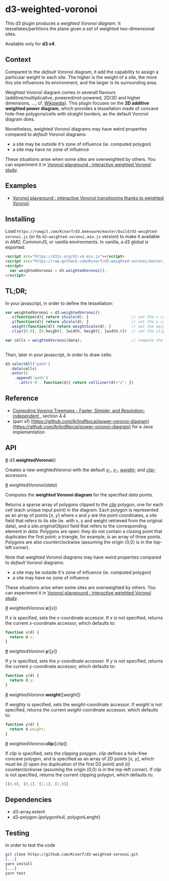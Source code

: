 # d3-weighted-voronoi
This d3 plugin produces a *weighted Voronoi diagram*. It tessellates/partitions the plane given a set of weighted two-dimensional sites.

Available only for **d3 v4**.

## Context
Compared to the *default* Voronoï diagram, it add the capability to assign a particular weight to each site. The higher is the weight of a site, the more this site influences its environment, and the larger is its surrounding area.

Weighted Voronoï diagram comes in severall flavours (additive/multiplicative, powered/not-powered, 2D/3D and higher dimensions, ..., cf. [Wikipedia](https://en.wikipedia.org/wiki/Weighted_Voronoi_diagram)). This plugin focuses on the **2D additive weighted power diagram**, which provides a tessellation made of concave hole-free polygons/cells with straight borders, as the default Voronoï diagram does.

Nonetheless, weighted Voronoï diagrams may have weird properties compared to *default* Voronoï diagrams:
 * a site may be outside it's zone of influence (ie. computed polygon) 
 * a site may have no zone of influence

 These situations arise when some sites are overweighted by others. You can experiment it in [Voronoï playground : interactive weighted Voronoï study](http://bl.ocks.org/Kcnarf/dacd1d9d2f0e69cf93c68ecf32f7896d).

## Examples
* [Voronoï playground : interactive Voronoï transitioning thanks to weighted Voronoï](http://bl.ocks.org/Kcnarf/7d7f60ef86a77851c38c51904f4c8d39).

## Installing
Load ```https://rawgit.com/Kcnarf/d3.beeswarm/master/build/d3-weighted-voronoi.js``` (or its ```d3-weighted-voronoi.min.js``` version) to make it available in AMD, CommonJS, or vanilla environments. In vanilla, a d3 global is exported:
```html
<script src="https://d3js.org/d3.v4.min.js"></script>
<script src="https://raw.githack.com/Kcnarf/d3-weighted-voronoi/master/build/d3-weighted-voronoi.js"></script>
<script>
  var weightedVoronoi = d3.weightedVoronoi();
</script>
```

## TL;DR;
In your javascript, in order to define the tessellation:
```javascript
var weightedVoronoi = d3.weightedVoronoi()
  .x(function(d){ return xScale(d); }                   // set the x coordinate accessor
  .y(function(d){ return yScale(d); }                   // set the y coordinate accessor
  .weight(function(d){ return weightScale(d); }         // set the weight accessor
  .clip([0,0], [0,height], [width, height], [width,0])  // set the clipping polygon

var cells = weightedVoronoi(data);                      // compute the weighted Voronoi tessellation
  
```

Then, later in your javascript, in order to draw cells:
```javascript
d3.selectAll('path')
  .data(cells)
  .enter()
    .append('path')
      .attr('d', function(d){ return cellLiner(d)+"z"; })
```

## Reference
* [Computing Voronoi Treemaps - Faster, Simpler, and Resolution-independent ](https://www.uni-konstanz.de/mmsp/pubsys/publishedFiles/NoBr12a.pdf), section 4.4
* (part of) [https://github.com/ArlindNocaj/power-voronoi-diagram](https://github.com/ArlindNocaj/power-voronoi-diagram) for a Java implementation

## API
<a name="weightedVoronoi" href="#weightedVoronoi">#</a> d3.<b>weightedVoronoi</b>()

Creates a new weightedVoronoi with the default [*x*-](#weightedVoronoi_x), [*y*-](#weightedVoronoi_y), [*weight*-](#weightedVoronoi_weight) and [*clip*-](#weightedVoronoi_clip) accessors.

<a name="_weightedVoronoi" href="#_weightedVoronoi">#</a> <i>weightedVoronoi</i>(<i>data</i>)

Computes the **weighted Voronoi diagram** for the specified *data* points.

Returns a sparse array of polygons clipped to the [*clip*](#weightedVoronoi_clip) polygon, one for each cell (each unique input point) in the diagram. Each polygon is represented as an array of points \[*x*, *y*\] where *x* and *y* are the point coordinates, a *site* field that refers to its site (ie. with x, y and weight retrieved from the original data), and a *site.originalObject* field that refers to the corresponding element in *data*. Polygons are open: they do not contain a closing point that duplicates the first point; a triangle, for example, is an array of three points. Polygons are also counterclockwise (assuming the origin ⟨0,0⟩ is in the top-left corner).

Note that weighted Voronoï diagrams may have weird properties compared to *default* Voronoï diagrams:
 * a site may be outside it's zone of influence (ie. computed polygon) 
 * a site may have no zone of influence

 These situations arise when some sites are overweighted by others. You can experiment it in [Voronoï playground : interactive weighted Voronoï study](http://bl.ocks.org/Kcnarf/dacd1d9d2f0e69cf93c68ecf32f7896d).

<a name="weightedVoronoi_x" href="#weightedVoronoi_x">#</a> <i>weightedVoronoi</i>.<b>x</b>([<i>x</i>])

If *x* is specified, sets the *x*-coordinate accessor. If *x* is not specified, returns the current *x*-coordinate accessor, which defaults to:

```js
function x(d) {
  return d.x;
}
```

<a name="weightedVoronoi_y" href="#weightedVoronoi_y">#</a> <i>weightedVoronoi</i>.<b>y</b>([<i>y</i>])

If *y* is specified, sets the *y*-coordinate accessor. If *y* is not specified, returns the current *y*-coordinate accessor, which defaults to:

```js
function y(d) {
  return d.y;
}
```

<a name="weightedVoronoi_weight" href="#weightedVoronoi_weight">#</a> <i>weightedVoronoi</i>.<b>weight</b>([<i>weight</i>])

If *weighty* is specified, sets the *weight*-coordinate accessor. If *weight* is not specified, returns the current *weight*-coordinate accessor, which defaults to:

```js
function y(d) {
  return d.weight;
}
```

<a name="weightedVoronoi_clip" href="#weightedVoronoi_clip">#</a> <i>weightedVoronoi</i>.<b>clip</b>([<i>clip</i>])

If *clip* is specified, sets the clipping polygon. *clip* defines a hole-free concave polygon, and is specified as an array of 2D points \[x, y\], which must be *(i)* open (no duplication of the first D2 point) and *(ii)* counterclockwise (assuming the origin ⟨0,0⟩ is in the top-left corner). If *clip* is not specified, returns the current clipping polygon, which defaults to:

```js
[[0,0], [0,1], [1,1], [1,0]]
```

## Dependencies
 * d3-array.extent
 * d3-polygon.{polygonHull, polygonLenght}

## Testing
In order to test the code

```sh
git clone https://github.com/Kcnarf/d3-weighted-voronoi.git
[...]
yarn install
[...]
yarn test
```
